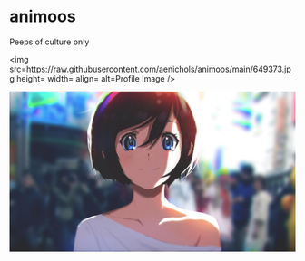 # animoos
Peeps of culture only

<!--START_SECTION:update_image-->
<img src=https://raw.githubusercontent.com/aenichols/animoos/main/649373.jpg height= width= align= alt=Profile Image />
<!--END_SECTION:update_image-->

![](https://github.com/aenichols/animoos/blob/main/07u2d0gno7p61.jpg?raw=true)
